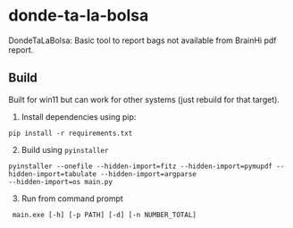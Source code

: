 # donde-ta-la-bolsa
DondeTaLaBolsa: Basic tool to report bags not available from BrainHi pdf report.

## Build

Built for win11 but can work for other systems (just rebuild for that target). 

1. Install dependencies using pip:

```
pip install -r requirements.txt
```

2. Build using `pyinstaller`

```
pyinstaller --onefile --hidden-import=fitz --hidden-import=pymupdf --hidden-import=tabulate --hidden-import=argparse
--hidden-import=os main.py
```

3. Run from command prompt

```
 main.exe [-h] [-p PATH] [-d] [-n NUMBER_TOTAL]
```
